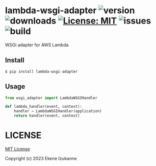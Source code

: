 # lambda-wsgi-adapter  ![version](https://img.shields.io/pypi/v/lambda-wsgi-adapter) ![downloads](https://img.shields.io/pypi/dm/lambda-wsgi-adapter) [![License: MIT](https://img.shields.io/badge/License-MIT-yellow.svg)](https://opensource.org/licenses/MIT) ![issues](https://img.shields.io/github/issues/spatocode/lambda-wsgi-adapter) ![build](https://img.shields.io/travis/spatocode/lambda-wsgi-adapter)

WSGI adapter for AWS Lambda


## Install

```
$ pip install lambda-wsgi-adapter
```


## Usage

```py
from wsgi_adapter import LambdaWSGIHandler

def lambda_handler(event, context):
    handler = LambdaWSGIHandler(application)
    return handler(event, context)
```


# LICENSE

[MIT License](http://www.github.com/spatocode/lambda-wsgi-adapter/blob/master/LICENSE)

Copyright (c) 2023 Ekene Izukanne
